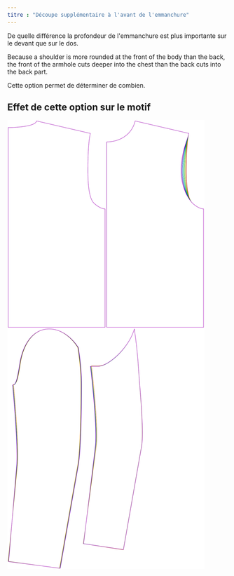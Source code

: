 ```yaml
---
titre : "Découpe supplémentaire à l'avant de l'emmanchure"
---
```


De quelle différence la profondeur de l'emmanchure est plus importante sur le devant que sur le dos.

Because a shoulder is more rounded at the front of the body than the back, the front of the armhole cuts deeper into the chest than the back cuts into the back part.

Cette option permet de déterminer de combien.

## Effet de cette option sur le motif

![Cette image montre l'effet de cette option en superposant plusieurs variantes qui ont une valeur différente pour cette option](bent_frontarmholedeeper_sample.svg "Effet de cette option sur le modèle")
